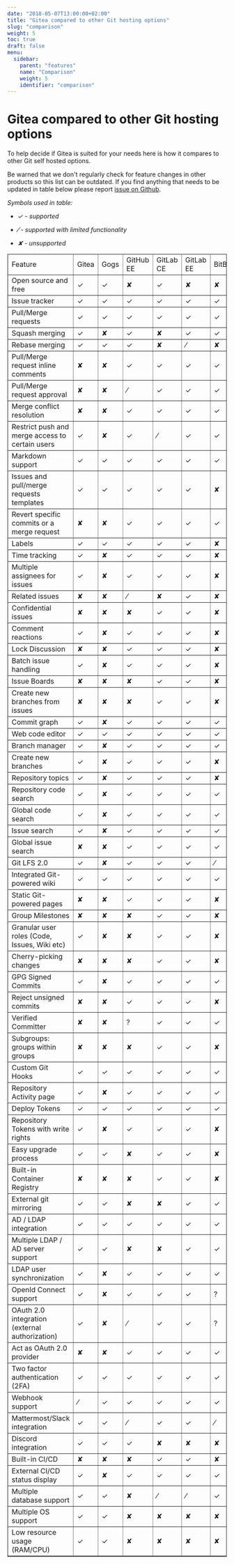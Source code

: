 ```yaml
---
date: "2018-05-07T13:00:00+02:00"
title: "Gitea compared to other Git hosting options"
slug: "comparison"
weight: 5
toc: true
draft: false
menu:
  sidebar:
    parent: "features"
    name: "Comparison"
    weight: 5
    identifier: "comparison"
---
```


# Gitea compared to other Git hosting options

To help decide if Gitea is suited for your needs here is how it compares to other Git self hosted options.

Be warned that we don't regularly check for feature changes in other products so this list can be outdated. If you find anything that needs to be updated in table below please report [issue on Github](https://github.com/go-gitea/gitea/issues).

_Symbols used in table:_

* _✓ - supported_

* _⁄ - supported with limited functionality_

* _✘ - unsupported_

<table border="1" cellpadding="4">
  <thead>
    <tr>
      <td>Feature</td>
      <td>Gitea</td>
      <td>Gogs</td>
      <td>GitHub EE</td>
      <td>GitLab CE</td>
      <td>GitLab EE</td>
      <td>BitBucket</td>
    </tr>
  </thead>
  <tbody>
    <tr>
      <td>Open source and free</td>
      <td>✓</td>
      <td>✓</td>
      <td>✘</td>
      <td>✓</td>
      <td>✘</td>
      <td>✘</td>
    </tr>
    <tr>
      <td>Issue tracker</td>
      <td>✓</td>
      <td>✓</td>
      <td>✓</td>
      <td>✓</td>
      <td>✓</td>
      <td>✓</td>
    </tr>
    <tr>
      <td>Pull/Merge requests</td>
      <td>✓</td>
      <td>✓</td>
      <td>✓</td>
      <td>✓</td>
      <td>✓</td>
      <td>✓</td>
    </tr>
    <tr>
      <td>Squash merging</td>
      <td>✓</td>
      <td>✘</td>
      <td>✓</td>
      <td>✘</td>
      <td>✓</td>
      <td>✓</td>
    </tr>
    <tr>
      <td>Rebase merging</td>
      <td>✓</td>
      <td>✓</td>
      <td>✓</td>
      <td>✘</td>
      <td>⁄</td>
      <td>✘</td>
    </tr>
    <tr>
      <td>Pull/Merge request inline comments</td>
      <td>✘</td>
      <td>✘</td>
      <td>✓</td>
      <td>✓</td>
      <td>✓</td>
      <td>✓</td>
    </tr>
    <tr>
      <td>Pull/Merge request approval</td>
      <td>✘</td>
      <td>✘</td>
      <td>⁄</td>
      <td>✓</td>
      <td>✓</td>
      <td>✓</td>
    </tr>
    <tr>
      <td>Merge conflict resolution</td>
      <td>✘</td>
      <td>✘</td>
      <td>✓</td>
      <td>✓</td>
      <td>✓</td>
      <td>✓</td>
    </tr>
    <tr>
      <td>Restrict push and merge access to certain users</td>
      <td>✓</td>
      <td>✘</td>
      <td>✓</td>
      <td>⁄</td>
      <td>✓</td>
      <td>✓</td>
    </tr>
    <tr>
      <td>Markdown support</td>
      <td>✓</td>
      <td>✓</td>
      <td>✓</td>
      <td>✓</td>
      <td>✓</td>
      <td>✓</td>
    </tr>
    <tr>
      <td>Issues and pull/merge requests templates</td>
      <td>✓</td>
      <td>✓</td>
      <td>✓</td>
      <td>✓</td>
      <td>✓</td>
      <td>✘</td>
    </tr>
    <tr>
      <td>Revert specific commits or a merge request</td>
      <td>✘</td>
      <td>✘</td>
      <td>✓</td>
      <td>✓</td>
      <td>✓</td>
      <td>✓</td>
    </tr>
    <tr>
      <td>Labels</td>
      <td>✓</td>
      <td>✓</td>
      <td>✓</td>
      <td>✓</td>
      <td>✓</td>
      <td>✘</td>
    </tr>
    <tr>
      <td>Time tracking</td>
      <td>✓</td>
      <td>✘</td>
      <td>✓</td>
      <td>✓</td>
      <td>✓</td>
      <td>✘</td>
    </tr>
    <tr>
      <td>Multiple assignees for issues</td>
      <td>✓</td>
      <td>✘</td>
      <td>✓</td>
      <td>✓</td>
      <td>✓</td>
      <td>✘</td>
    </tr>
    <tr>
      <td>Related issues</td>
      <td>✘</td>
      <td>✘</td>
      <td>⁄</td>
      <td>✘</td>
      <td>✓</td>
      <td>✘</td>
    </tr>
    <tr>
      <td>Confidential issues</td>
      <td>✘</td>
      <td>✘</td>
      <td>✘</td>
      <td>✓</td>
      <td>✓</td>
      <td>✘</td>
    </tr>
    <tr>
      <td>Comment reactions</td>
      <td>✓</td>
      <td>✘</td>
      <td>✓</td>
      <td>✓</td>
      <td>✓</td>
      <td>✘</td>
    </tr>
    <tr>
      <td>Lock Discussion</td>
      <td>✘</td>
      <td>✘</td>
      <td>✓</td>
      <td>✓</td>
      <td>✓</td>
      <td>✘</td>
    </tr>
    <tr>
      <td>Batch issue handling</td>
      <td>✓</td>
      <td>✘</td>
      <td>✓</td>
      <td>✓</td>
      <td>✓</td>
      <td>✘</td>
    </tr>
    <tr>
      <td>Issue Boards</td>
      <td>✘</td>
      <td>✘</td>
      <td>✘</td>
      <td>✓</td>
      <td>✓</td>
      <td>✘</td>
    </tr>
    <tr>
      <td>Create new branches from issues</td>
      <td>✘</td>
      <td>✘</td>
      <td>✘</td>
      <td>✓</td>
      <td>✓</td>
      <td>✘</td>
    </tr>
    <tr>
      <td>Commit graph</td>
      <td>✓</td>
      <td>✘</td>
      <td>✓</td>
      <td>✓</td>
      <td>✓</td>
      <td>✓</td>
    </tr>
    <tr>
      <td>Web code editor</td>
      <td>✓</td>
      <td>✓</td>
      <td>✓</td>
      <td>✓</td>
      <td>✓</td>
      <td>✓</td>
    </tr>
    <tr>
      <td>Branch manager</td>
      <td>✓</td>
      <td>✘</td>
      <td>✓</td>
      <td>✓</td>
      <td>✓</td>
      <td>✓</td>
    </tr>
    <tr>
      <td>Create new branches</td>
      <td>✓</td>
      <td>✘</td>
      <td>✓</td>
      <td>✓</td>
      <td>✓</td>
      <td>✘</td>
    </tr>
    <tr>
      <td>Repository topics</td>
      <td>✓</td>
      <td>✘</td>
      <td>✓</td>
      <td>✓</td>
      <td>✓</td>
      <td>✘</td>
    </tr>
    <tr>
      <td>Repository code search</td>
      <td>✓</td>
      <td>✘</td>
      <td>✓</td>
      <td>✓</td>
      <td>✓</td>
      <td>✓</td>
    </tr>
    <tr>
      <td>Global code search</td>
      <td>✓</td>
      <td>✘</td>
      <td>✓</td>
      <td>✓</td>
      <td>✓</td>
      <td>✓</td>
    </tr>
    <tr>
      <td>Issue search</td>
      <td>✓</td>
      <td>✘</td>
      <td>✓</td>
      <td>✓</td>
      <td>✓</td>
      <td>✓</td>
    </tr>
    <tr>
      <td>Global issue search</td>
      <td>✘</td>
      <td>✘</td>
      <td>✓</td>
      <td>✓</td>
      <td>✓</td>
      <td>✓</td>
    </tr>
    <tr>
      <td>Git LFS 2.0</td>
      <td>✓</td>
      <td>✘</td>
      <td>✓</td>
      <td>✓</td>
      <td>✓</td>
      <td>⁄</td>
    </tr>
    <tr>
      <td>Integrated Git-powered wiki</td>
      <td>✓</td>
      <td>✓</td>
      <td>✓</td>
      <td>✓</td>
      <td>✓</td>
      <td>✓</td>
    </tr>
    <tr>
      <td>Static Git-powered pages</td>
      <td>✘</td>
      <td>✘</td>
      <td>✓</td>
      <td>✓</td>
      <td>✓</td>
      <td>✘</td>
    </tr>
    <tr>
      <td>Group Milestones</td>
      <td>✘</td>
      <td>✘</td>
      <td>✘</td>
      <td>✓</td>
      <td>✓</td>
      <td>✘</td>
    </tr>
    <tr>
      <td>Granular user roles (Code, Issues, Wiki etc)</td>
      <td>✓</td>
      <td>✘</td>
      <td>✘</td>
      <td>✓</td>
      <td>✓</td>
      <td>✘</td>
    </tr>
    <tr>
      <td>Cherry-picking changes</td>
      <td>✘</td>
      <td>✘</td>
      <td>✘</td>
      <td>✓</td>
      <td>✓</td>
      <td>✘</td>
    </tr>
    <tr>
      <td>GPG Signed Commits</td>
      <td>✓</td>
      <td>✘</td>
      <td>✓</td>
      <td>✓</td>
      <td>✓</td>
      <td>✓</td>
    </tr>
    <tr>
      <td>Reject unsigned commits</td>
      <td>✘</td>
      <td>✘</td>
      <td>✓</td>
      <td>✓</td>
      <td>✓</td>
      <td>✘</td>
    </tr>
    <tr>
      <td>Verified Committer</td>
      <td>✘</td>
      <td>✘</td>
      <td>?</td>
      <td>✓</td>
      <td>✓</td>
      <td>✓</td>
    </tr>
    <tr>
      <td>Subgroups: groups within groups</td>
      <td>✘</td>
      <td>✘</td>
      <td>✘</td>
      <td>✓</td>
      <td>✓</td>
      <td>✘</td>
    </tr>
    <tr>
      <td>Custom Git Hooks</td>
      <td>✓</td>
      <td>✓</td>
      <td>✓</td>
      <td>✓</td>
      <td>✓</td>
      <td>✓</td>
    </tr>
    <tr>
      <td>Repository Activity page</td>
      <td>✓</td>
      <td>✘</td>
      <td>✓</td>
      <td>✓</td>
      <td>✓</td>
      <td>✓</td>
    </tr>
    <tr>
      <td>Deploy Tokens</td>
      <td>✓</td>
      <td>✓</td>
      <td>✓</td>
      <td>✓</td>
      <td>✓</td>
      <td>✓</td>
    </tr>
    <tr>
      <td>Repository Tokens with write rights</td>
      <td>✓</td>
      <td>✘</td>
      <td>✓</td>
      <td>✓</td>
      <td>✓</td>
      <td>✘</td>
    </tr>
    <tr>
      <td>Easy upgrade process</td>
      <td>✓</td>
      <td>✓</td>
      <td>✘</td>
      <td>✓</td>
      <td>✓</td>
      <td>✘</td>
    </tr>
    <tr>
      <td>Built-in Container Registry</td>
      <td>✘</td>
      <td>✘</td>
      <td>✘</td>
      <td>✓</td>
      <td>✓</td>
      <td>✘</td>
    </tr>
    <tr>
      <td>External git mirroring</td>
      <td>✓</td>
      <td>✓</td>
      <td>✘</td>
      <td>✘</td>
      <td>✓</td>
      <td>✓</td>
    </tr>
    <tr>
      <td>AD / LDAP integration</td>
      <td>✓</td>
      <td>✓</td>
      <td>✓</td>
      <td>✓</td>
      <td>✓</td>
      <td>✓</td>
    </tr>
    <tr>
      <td>Multiple LDAP / AD server support</td>
      <td>✓</td>
      <td>✓</td>
      <td>✘</td>
      <td>✘</td>
      <td>✓</td>
      <td>✓</td>
    </tr>
    <tr>
      <td>LDAP user synchronization</td>
      <td>✓</td>
      <td>✘</td>
      <td>✓</td>
      <td>✓</td>
      <td>✓</td>
      <td>✓</td>
    </tr>
    <tr>
      <td>OpenId Connect support</td>
      <td>✓</td>
      <td>✘</td>
      <td>✓</td>
      <td>✓</td>
      <td>✓</td>
      <td>?</td>
    </tr>
    <tr>
      <td>OAuth 2.0 integration (external authorization)</td>
      <td>✓</td>
      <td>✘</td>
      <td>⁄</td>
      <td>✓</td>
      <td>✓</td>
      <td>?</td>
    </tr>
    <tr>
      <td>Act as OAuth 2.0 provider</td>
      <td>✘</td>
      <td>✘</td>
      <td>✓</td>
      <td>✓</td>
      <td>✓</td>
      <td>✓</td>
    </tr>
    <tr>
      <td>Two factor authentication (2FA)</td>
      <td>✓</td>
      <td>✓</td>
      <td>✓</td>
      <td>✓</td>
      <td>✓</td>
      <td>✓</td>
    </tr>
    <tr>
      <td>Webhook support</td>
      <td>⁄</td>
      <td>✓</td>
      <td>✓</td>
      <td>✓</td>
      <td>✓</td>
      <td>✓</td>
    </tr>
    <tr>
      <td>Mattermost/Slack integration</td>
      <td>✓</td>
      <td>✓</td>
      <td>⁄</td>
      <td>✓</td>
      <td>✓</td>
      <td>⁄</td>
    </tr>
    <tr>
      <td>Discord integration</td>
      <td>✓</td>
      <td>✓</td>
      <td>✓</td>
      <td>✘</td>
      <td>✘</td>
      <td>✘</td>
    </tr>
    <tr>
      <td>Built-in CI/CD</td>
      <td>✘</td>
      <td>✘</td>
      <td>✘</td>
      <td>✓</td>
      <td>✓</td>
      <td>✘</td>
    </tr>
    <tr>
      <td>External CI/CD status display</td>
      <td>✓</td>
      <td>✘</td>
      <td>✓</td>
      <td>✓</td>
      <td>✓</td>
      <td>✓</td>
    </tr>
    <tr>
      <td>Multiple database support</td>
      <td>✓</td>
      <td>✓</td>
      <td>✘</td>
      <td>⁄</td>
      <td>⁄</td>
      <td>✓</td>
    </tr>
    <tr>
      <td>Multiple OS support</td>
      <td>✓</td>
      <td>✓</td>
      <td>✘</td>
      <td>✘</td>
      <td>✘</td>
      <td>✘</td>
    </tr>
    <tr>
      <td>Low resource usage (RAM/CPU)</td>
      <td>✓</td>
      <td>✓</td>
      <td>✘</td>
      <td>✘</td>
      <td>✘</td>
      <td>✘</td>
    </tr>
  </tbody>
</table>

